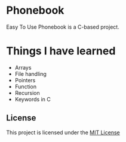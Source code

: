 # Phonebook
Easy To Use Phonebook is a C-based project.

# Things I have learned
* Arrays
* File handling
* Pointers
* Function
* Recursion
* Keywords in C

## License
This project is licensed under the [MIT License](https://choosealicense.com/licenses/mit/)
